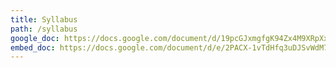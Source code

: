 ```yaml
---
title: Syllabus
path: /syllabus
google_doc: https://docs.google.com/document/d/19pcGJxmgfgK94Zx4M9XRpXx5TRRrSdE3JCSCRFLCJ8Q/edit
embed_doc: https://docs.google.com/document/d/e/2PACX-1vTdHfq3uDJSvWdM7-1MmlZr5FoyCkVccLRo3qgVQE1CR443-VCNz4w6noHEtobY-gSy9UNeimNVAKao/pub?embedded=true
---
```

